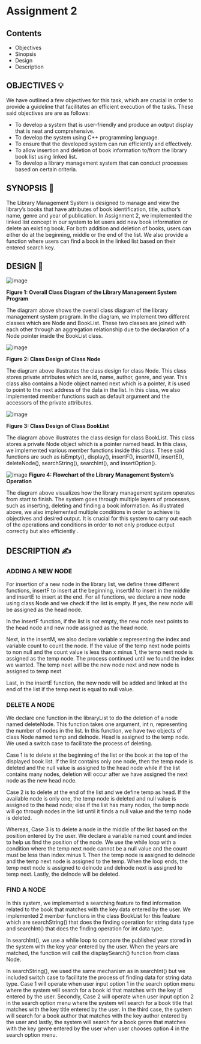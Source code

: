 # Assignment 2
## Contents
- Objectives 
- Sinopsis
- Design
- Description

## OBJECTIVES :bulb:

We have outlined a few objectives for this task, which are crucial in order to provide a guideline that facilitates an efficient execution of the tasks. These said objectives are are as follows:
- To develop a system that is user-friendly and produce an output display that is neat and comprehensive.
- To develop the system using C++ programming language.
- To ensure that the developed system can run efficiently and effectively.
- To allow insertion and deletion of book information to/from the library book list using linked list.
- To develop a library management system that can conduct processes based on certain criteria.


## SYNOPSIS 📄

The Library Management System is designed to manage and view the library’s books that have attributes of book identification, title, author’s name, genre and year of publication. In Assignment 2, we implemented the linked list concept in our system to let users add new book information or delete an existing book. For both addition and deletion of books, users can either do at the beginning, middle or the end of the list. We also provide a function where users can find a book in the linked list based on their entered search key.


## DESIGN 🎨

![image](https://github.com/jjn7702/SECJ2013-DSA/blob/main/Submission/sec04/PAS/Assignment2/Images/flow-Page-2.drawio%20(1).png)

**Figure 1: Overall Class Diagram of the Library Management System Program**

The diagram above shows the overall class diagram of the library management system program. 
 In the diagram, we implement two different classes which are Node and BookList. 
 These two classes are joined with each other through an aggregation relationship due to the declaration of a Node pointer inside the BookList class.

![image](https://github.com/jjn7702/SECJ2013-DSA/blob/main/Submission/sec04/PAS/Assignment2/Images/NODE%20diagram.drawio.png)

**Figure 2: Class Design of Class Node**

The diagram above illustrates the class design for class Node. This class stores private attributes which are id, name, author, genre, and year. This class also contains a Node object named next which is a pointer, it is used to point to the next address of the data in the list. In this class, we also implemented member functions such as default argument and the accessors of the private attributes.


![image](https://github.com/jjn7702/SECJ2013-DSA/blob/main/Submission/sec04/PAS/Assignment2/Images/BOOKLIST%20diagram.drawio.png)

**Figure 3: Class Design of Class BookList**


The diagram above illustrates the class design for class BookList. This class stores a private Node object which is a pointer named head. In this class, we implemented various member functions inside this class. These said functions are such as isEmpty(), display(), insertF(), insertM(), insertE(), deleteNode(), searchString(), searchInt(), and insertOption().

![image](https://github.com/jjn7702/SECJ2013-DSA/blob/main/Submission/sec04/PAS/Assignment2/Images/asg2.drawio.png)
**Figure 4: Flowchart of the Library Management System’s Operation**

The diagram above visualizes how the library management system operates from start to finish. The system goes through
multiple layers of processes, such as inserting, deleting and finding a book information. As illustrated above, we also
implemented multiple conditions in order to achieve its objectives and desired output. It is crucial for this system to
carry out each of the operations and conditions in order to not only produce output correctly but also efficiently .


## DESCRIPTION ✍️
### ADDING A NEW NODE

For insertion of a new node in the library list, we define three different functions, insertF to insert at the beginning,
insertM to insert in the middle and insertE to insert at the end. For all functions, we declare a new node using class
Node and we check if the list is empty. If yes, the new node will be assigned as the head node.

In the insertF function, if the list is not empty, the new node next points to the head node and new node assigned as the
head node.

Next, in the insertM, we also declare variable x representing the index and variable count to count the node. If the value
of the temp next node points to non null and the count value is less than x minus 1, the temp next node is assigned as the temp node. The process continued until we found the index we wanted. The temp next will be the new node next and new node is assigned to temp next

Last, in the insertE function, the new node will be added and linked at the end of the list if the temp next is equal to null value.

### DELETE A NODE

We declare one function in the libraryList to do the deletion of a node named deleteNode. This function takes one argument, int n, representing the number of nodes in the list. In this function, we have two objects of class Node named temp and delnode. Head is assigned to the temp node. We used a switch case to facilitate the process of deleting. 

Case 1 is to delete at the beginning of the list or the book at the top of the displayed book list. If the list contains only one node, then the temp node is deleted and the null value is assigned to the head node while if the list contains many nodes, deletion will occur after we have assigned the next node as the new head node.

Case 2 is to delete at the end of the list and we define temp as head. If the available node is only one, the temp node is deleted and null value is assigned to the head node; else if the list has many nodes, the temp node will go through nodes in the list until it finds a null value and the temp node is deleted.

Whereas, Case 3 is to delete a node in the middle of the list based on the position entered by the user. We declare a variable named count and index to help us find the position of the node. We use the while loop with a condition where the temp next node cannot be a null value and the count must be less than index minus 1. Then the temp node is assigned to delnode and the temp next node is assigned to the temp. When the loop ends, the temp next node is assigned to delnode and delnode next is assigned to temp next. Lastly, the delnode will be deleted.

### FIND A NODE
In this system, we implemented a searching feature to find information related to the book that matches with the key data
entered by the user. We implemented 2 member functions in the class BookList for this feature which are searchString()
that does the finding operation for string data type and searchInt() that does the finding operation for int data type.

In searchInt(), we use a while loop to compare the published year stored in the system with the key year entered by the
user. When the years are matched, the function will call the displaySearch() function from class Node.

In searchString(), we used the same mechanism as in searchInt() but we included switch case to facilitate the process of
finding data for string data type. Case 1 will operate when user input option 1 in the search option menu where the system
will search for a book id that matches with the key id entered by the user. Secondly, Case 2 will operate when user input
option 2 in the search option menu where the system will search for a book title that matches with the key title entered
by the user. In the third case, the system will search for a book author that matches with the key author entered by the
user and lastly, the system will search for a book genre that matches with the key genre entered by the user when user
chooses option 4 in the search option menu.

